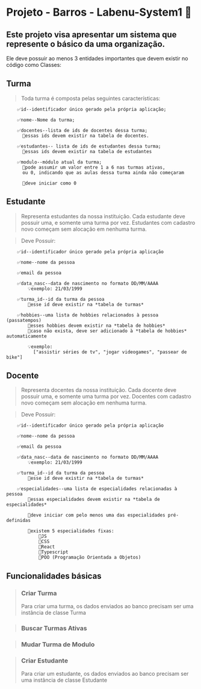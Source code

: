 <h1>Projeto - Barros - Labenu-System1 🏦</h1>
<h2>Este projeto visa apresentar um sistema que represente o básico da uma organização.</h2>


Ele deve possuir ao menos 3 entidades importantes que devem existir no código como Classes:

  
  <h2><strong>Turma</strong></h2>
  
  >Toda turma é composta pelas seguintes características:

        ✅id--identificador único gerado pela própria aplicação;

        ✅nome--Nome da turma;

        ✅docentes--lista de ids de docentes dessa turma;
          🔑essas ids devem existir na tabela de docentes.

        ✅estudantes-- lista de ids de estudantes dessa turma;
          🔑essas ids devem existir na tabela de estudantes

        ✅modulo--módulo atual da turma;
          🔑pode assumir um valor entre 1 a 6 nas turmas ativas, 
          ou 0, indicando que as aulas dessa turma ainda não começaram
          
          🔑deve iniciar como 0


<h2><strong>Estudante</strong></h2>

>Representa estudantes da nossa instituição. Cada estudante deve possuir uma, e somente uma turma por vez. Estudantes com cadastro novo começam sem alocação em nenhuma turma.

>Deve Possuir: 

        ✅id--identificador único gerado pela própria aplicação

        ✅nome--nome da pessoa

        ✅email da pessoa

        ✅data_nasc--data de nascimento no formato DD/MM/AAAA
            💡exemplo: 21/03/1999
  
        ✅turma_id--id da turma da pessoa
            🔑esse id deve existir na *tabela de turmas*

        ✅hobbies--uma lista de hobbies relacionados à pessoa (passatempos)
            🔑esses hobbies devem existir na *tabela de hobbies*
            🔑caso não exista, deve ser adicionado à *tabela de hobbies* automaticamente
            
            💡exemplo:
              ["assistir séries de tv", "jogar videogames", "passear de bike"]


<h2><strong>Docente</strong></h2>

>Representa docentes da nossa instituição.  Cada docente deve possuir uma, e somente uma turma por vez. Docentes com cadastro novo começam sem alocação em nenhuma turma.

> Deve Possuir:

        ✅id--identificador único gerado pela própria aplicação

        ✅nome--nome da pessoa

        ✅email da pessoa

        ✅data_nasc--data de nascimento no formato DD/MM/AAAA
            💡exemplo: 21/03/1999
  
        ✅turma_id--id da turma da pessoa
            🔑esse id deve existir na *tabela de turmas*

        ✅especialidades--uma lista de especialidades relacionadas à pessoa
            🔑essas especialidades devem existir na *tabela de especialidades*

            🔑deve iniciar com pelo menos uma das especialidades pré-definidas
         
            🔑existem 5 especialidades fixas:
                📌JS
                📌CSS
                📌React
                📌Typescript
                📌POO (Programação Orientada a Objetos)


 <h2><strong>Funcionalidades básicas</strong></h2>

 ><h3><strong>Criar Turma</strong></h3>
  >Para criar uma turma, os dados enviados ao banco precisam ser uma instância de classe Turma

 ><h3><strong>Buscar Turmas Ativas</strong></h3>

 ><h3><strong>Mudar Turma de Modulo</strong></h3>

><h3><strong>Criar Estudante</strong></h3>
  >Para criar um estudante, os dados enviados ao banco precisam ser uma instância de classe Estudante
